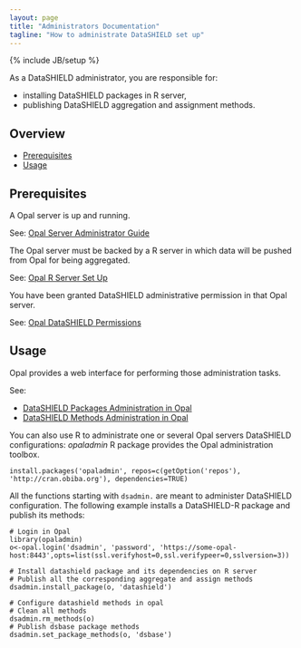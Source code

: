 ```yaml
---
layout: page
title: "Administrators Documentation"
tagline: "How to administrate DataSHIELD set up"
---
```

{% include JB/setup %}

As a DataSHIELD administrator, you are responsible for:
* installing DataSHIELD packages in R server,
* publishing DataSHIELD aggregation and assignment methods.

## Overview

* [Prerequisites](#serversetup)
* [Usage](#adminusage)

<a name="serversetup"> </a>
## Prerequisites

A Opal server is up and running.

See: [Opal Server Administrator Guide](http://wiki.obiba.org/display/OPALDOC/Opal+Server+Administrator+Guide)

The Opal server must be backed by a R server in which data will be pushed from Opal for being aggregated.

See: [Opal R Server Set Up](http://wiki.obiba.org/display/OPALDOC/Opal+R+and+DataSHIELD+User+Guide#OpalRandDataSHIELDUserGuide-ServersideInstallation)

You have been granted DataSHIELD administrative permission in that Opal server.

See: [Opal DataSHIELD Permissions](http://wiki.obiba.org/display/OPALDOC/DataSHIELD+Administration#DataSHIELDAdministration-Permissions)

<a name="adminusage"> </a>
## Usage

Opal provides a web interface for performing those administration tasks.

See:
* [DataSHIELD Packages Administration in Opal](http://wiki.obiba.org/display/OPALDOC/DataSHIELD+Administration#DataSHIELDAdministration-Packages)
* [DataSHIELD Methods Administration in Opal](http://wiki.obiba.org/display/OPALDOC/DataSHIELD+Administration#DataSHIELDAdministration-Methods)

You can also use R to administrate one or several Opal servers DataSHIELD configurations: *opaladmin* R package provides the Opal administration toolbox.

	install.packages('opaladmin', repos=c(getOption('repos'), 'http://cran.obiba.org'), dependencies=TRUE)

All the functions starting with `dsadmin.` are meant to administer DataSHIELD configuration. The following example installs a DataSHIELD-R package and publish its methods:

	# Login in Opal
	library(opaladmin)
	o<-opal.login('dsadmin', 'password', 'https://some-opal-host:8443',opts=list(ssl.verifyhost=0,ssl.verifypeer=0,sslversion=3))

	# Install datashield package and its dependencies on R server
	# Publish all the corresponding aggregate and assign methods
	dsadmin.install_package(o, 'datashield')

	# Configure datashield methods in opal
	# Clean all methods
	dsadmin.rm_methods(o)
	# Publish dsbase package methods
	dsadmin.set_package_methods(o, 'dsbase')
